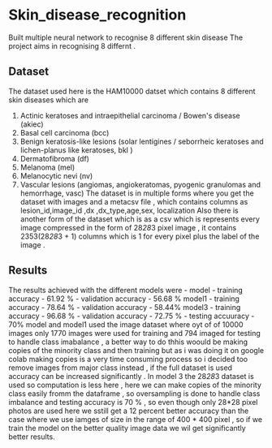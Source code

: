 # Skin_disease_recognition
Built multiple neural network to recognise 8 different skin disease
The project aims in recognising 8 differnt . 
## Dataset 
The dataset used here is the HAM10000 datset which contains 8 different skin diseases which are 
1)  Actinic keratoses and intraepithelial carcinoma / Bowen's disease (akiec)
2)  Basal cell carcinoma (bcc)
3)  Benign keratosis-like lesions (solar lentigines / seborrheic keratoses and lichen-planus like keratoses, bkl )
4)  Dermatofibroma (df)
5)  Melanoma (mel)
6)  Melanocytic nevi (nv)
7)  Vascular lesions (angiomas, angiokeratomas, pyogenic granulomas and hemorrhage, vasc)
The dataset is in multiple forms where you get the dataset with images and a metacsv file , which contains columns as lesion_id,image_id	,dx	,dx_type,age,sex,	localization
Also there is another form of the dataset which is as a csv which is represents every image compressed in the form of 28*28*3 pixel image , it contains 2353(28*28*3 + 1) columns which is 1 for every pixel plus the label of the image .
## Results
The results achieved with the different models were -
model - training accuracy - 61.92 %
      - validation accuracy - 56.68 %
model1 - training accuracy - 78.64 %
       - validation accuracy - 58.44%
model3 - training accuracy - 96.68 %
       - validation accuracy - 72.75 %
       - testing accuuracy - 70%
model and model1 used the image dataset where oyt of of 10000 images only 1770 images were used for training and 794 imaged for testing to handle class imabalance , a better way to do thhis woould be making copies of the minority class and then training but as i was doing it on google colab making copies is a very  time consuming process so i decided too remove images from major class instead , if the full dataset is used accuracy can be increased significantly .
In model 3 the 28*28*3 dataset is used so computation is less here , here we can make copies of the minority class easily fromm the dataframe , so oversampling is done to handle class imbalance and testing accuracy is 70 % , so even though only 28*28 pixel photos are used here we sstill get a 12 percent better accuracy than the case where we use iamges of size in the range of 400 * 400 pixel , so if we train the model on the better quality image data we wil get significantly better results.
